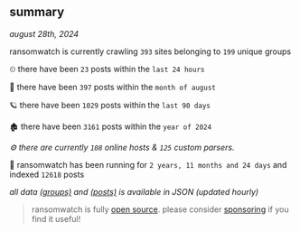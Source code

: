
## summary
_august 28th, 2024_

ransomwatch is currently crawling `393` sites belonging to `199` unique groups

⏲ there have been `23` posts within the `last 24 hours`

🦈 there have been `397` posts within the `month of august`

🪐 there have been `1029` posts within the `last 90 days`

🏚 there have been `3161` posts within the `year of 2024`

_⚙️ there are currently `108` online hosts & `125` custom parsers._

🦕 ransomwatch has been running for `2 years, 11 months and 24 days` and indexed `12618` posts

_all data  [(groups)](http://ransomwhat.telemetry.ltd/groups) and [(posts)](http://ransomwhat.telemetry.ltd/posts) is available in JSON (updated hourly)_

> ransomwatch is fully [open source](https://github.com/joshhighet/ransomwatch#ransomwatch--). please consider [sponsoring](https://github.com/sponsors/joshhighet) if you find it useful!
